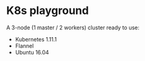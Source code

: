 # K8s playground

A 3-node (1 master / 2 workers) cluster ready to use:

* Kubernetes 1.11.1
* Flannel
* Ubuntu 16.04
